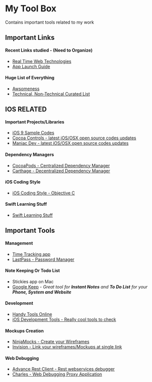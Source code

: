 # My Tool Box
Contains important tools related to my work

## Important Links

#### Recent Links studied - (Need to Organize)
- [Real Time Web Technologies](http://www.leggetter.co.uk/real-time-web-technologies-guide/)
- [App Launch Guide](https://github.com/adamwulf/app-launch-guide?utm_source=ios%20dev%20tools&utm_medium=website&utm_campaign=ios%20dev%20tools&at=11lvzs&ct=ios%20dev%20tools)

#### Huge List of Everything
- [Awsomeness](https://github.com/t3chnoboy/awesome-awesome-awesome)
- [Technical, Non-Technical Curated List](https://github.com/jnv/lists)

## IOS RELATED

#### Important Projects/Libraries
- [iOS 9 Sample Codes](https://github.com/shu223/iOS-9-Sampler)
- [Cocoa Controls - latest iOS/OSX open source codes updates](https://www.cocoacontrols.com)
- [Maniac Dev - latest iOS/OSX open source codes updates](https://maniacdev.com/)

#### Dependency Managers
- [CocoaPods - Centralized Dependency Manager](https://cocoapods.org/)
- [Carthage - Decentralized Dependency Manager](https://github.com/Carthage/Carthage)


#### iOS Coding Style
- [iOS Coding Style - Objective C](https://github.com/abhimanyujindal10/MyToolBox/blob/master/iOS%20Coding%20Style%20-%20Objective%20C.md)

#### Swift Learning Stuff
- [Swift Learning Stuff](https://github.com/abhimanyujindal10/MyToolBox/blob/master/Swift%20Learning%20Stuff.md)

## Important Tools

#### Management
- [Time Tracking app](https://trackingtime.co/)
- [LastPass - Password Manager](https://lastpass.com/)

#### Note Keeping Or Todo List
- Stickies app on Mac
- [Google Keep](http://keep.google.com) - _Great tool for **Instant Notes** and **To Do List** for your **Phone, System and Website**_


#### Development
- [Handy Tools Online](http://gimenete.github.io/devtoolbelt/)
- [iOS Development Tools - Really cool tools to check](https://iosdev.tools/)

#### Mockups Creation
- [NinjaMocks - Create your Wireframes](http://ninjamock.com/)
- [Invision - Link your wireframes/Mockups at single link](http://www.invisionapp.com/)
 
#### Web Debugging
- [Advance Rest Client - Rest webservices debugger](https://chrome.google.com/webstore/detail/advanced-rest-client/hgmloofddffdnphfgcellkdfbfbjeloo)
- [Charles - Web Debugging Proxy Application](https://www.charlesproxy.com/)




